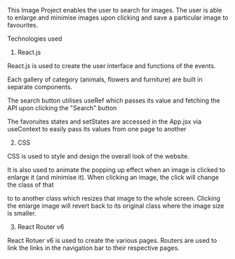 This Image Project enables the user to search for images. The user is able to enlarge and minimise images upon clicking and save a particular image to favourites.

Technologies used

1. React.js

React.js is used to create the user interface and functions of the events.

Each gallery of category (animals, flowers and furniture) are built in separate components.

The search button utilises useRef which passes its value and fetching the API upon clicking the "Search" button

The favoruites states and setStates are accessed in the App.jsx via useContext to easily pass its values from one page to another

2. CSS

CSS is used to style and design the overall look of the website.

It is also used to animate the popping up effect when an image is clicked to enlarge it (and minimise it). When clicking an image, the click will change the class of that <div> to to another class which resizes that image to the whole screen. Clicking the enlarge image will revert back to its original class where the image size is smaller.

3. React Router v6

React Rotuer v6 is used to create the various pages. Routers are used to link the links in the navigation bar to their respective pages.